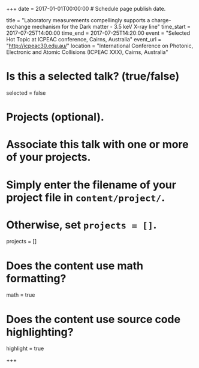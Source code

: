 +++
date = 2017-01-01T00:00:00  # Schedule page publish date.

title = "Laboratory measurements compellingly supports a charge-exchange mechanism for the Dark matter - 3.5 keV X-ray line"
time_start = 2017-07-25T14:00:00
time_end = 2017-07-25T14:20:00
event = "Selected Hot Topic at ICPEAC conference, Cairns, Australia"
event_url = "http://icpeac30.edu.au/"
location = "International Conference on Photonic, Electronic and Atomic Collisions (ICPEAC XXX), Cairns, Australia"

# Is this a selected talk? (true/false)
selected = false

# Projects (optional).
#   Associate this talk with one or more of your projects.
#   Simply enter the filename of your project file in `content/project/`.
#   Otherwise, set `projects = []`.
projects = []

# Does the content use math formatting?
math = true

# Does the content use source code highlighting?
highlight = true

+++